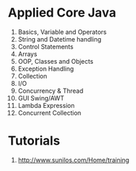 # Applied Core Java

1. Basics, Variable and Operators
1. String and Datetime handling
1. Control Statements
1. Arrays  
1. OOP, Classes and Objects
1. Exception Handling
1. Collection
1. I/O
1. Concurrency & Thread 
1. GUI Swing/AWT
1. Lambda Expression
1. Concurrent Collection  

# Tutorials

1. http://www.sunilos.com/Home/training

